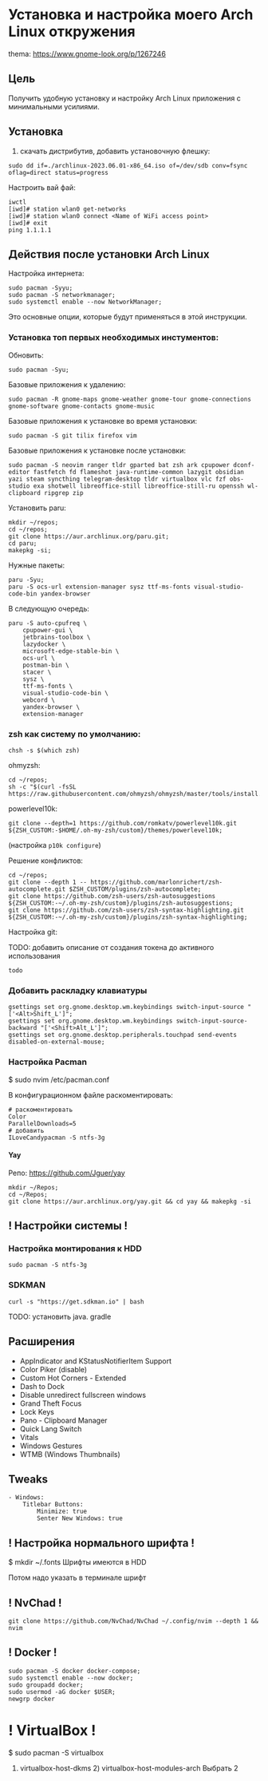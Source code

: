 # Установка и настройка моего Arch Linux откружения

thema: https://www.gnome-look.org/p/1267246

## Цель

Получить удобную установку и настройку Arch Linux приложения с минимальными усилиями.

## Установка

1. скачать дистрибутив, добавить установочную флешку:

`sudo dd if=./archlinux-2023.06.01-x86_64.iso of=/dev/sdb conv=fsync oflag=direct status=progress`

Настроить вай фай:

```shell
iwctl
[iwd]# station wlan0 get-networks
[iwd]# station wlan0 connect <Name of WiFi access point>
[iwd]# exit
ping 1.1.1.1
```

## Действия после установки Arch Linux

Настройка интернета:

```shell
sudo pacman -Syyu;
sudo pacman -S networkmanager;
sudo systemctl enable --now NetworkManager;
```

Это основные опции, которые будут применяться в этой инструкции.

### Установка топ первых необходимых инстументов:

Обновить:

```shell
sudo pacman -Syu;
```

Базовые приложения к удалению:

```shell
sudo pacman -R gnome-maps gnome-weather gnome-tour gnome-connections gnome-software gnome-contacts gnome-music
```

Базовые приложения к установке во время установки: 

```shell
sudo pacman -S git tilix firefox vim
```

Базовые приложения к установке после установки: 

```shell
sudo pacman -S neovim ranger tldr gparted bat zsh ark cpupower dconf-editor fastfetch fd flameshot java-runtime-common lazygit obsidian yazi steam syncthing telegram-desktop tldr virtualbox vlc fzf obs-studio exa shotwell libreoffice-still libreoffice-still-ru openssh wl-clipboard ripgrep zip
```

Установить paru:

```shell
mkdir ~/repos;
cd ~/repos;
git clone https://aur.archlinux.org/paru.git;
cd paru;
makepkg -si;
```

Нужные пакеты:

```shell
paru -Syu;
paru -S ocs-url extension-manager sysz ttf-ms-fonts visual-studio-code-bin yandex-browser
```

В следующую очередь:

```shell
paru -S auto-cpufreq \
    cpupower-gui \
    jetbrains-toolbox \
    lazydocker \
    microsoft-edge-stable-bin \
    ocs-url \
    postman-bin \
    stacer \
    sysz \
    ttf-ms-fonts \
    visual-studio-code-bin \
    webcord \
    yandex-browser \
    extension-manager
```

### zsh как систему по умолчанию:

```shell
chsh -s $(which zsh)
```
ohmyzsh:

```shell
cd ~/repos;
sh -c "$(curl -fsSL https://raw.githubusercontent.com/ohmyzsh/ohmyzsh/master/tools/install.sh)";
```

powerlevel10k:

```shell
git clone --depth=1 https://github.com/romkatv/powerlevel10k.git ${ZSH_CUSTOM:-$HOME/.oh-my-zsh/custom}/themes/powerlevel10k;
```
(настройка `p10k configure`)

Решение конфликтов:

```shell
cd ~/repos;
git clone --depth 1 -- https://github.com/marlonrichert/zsh-autocomplete.git $ZSH_CUSTOM/plugins/zsh-autocomplete;
git clone https://github.com/zsh-users/zsh-autosuggestions ${ZSH_CUSTOM:-~/.oh-my-zsh/custom}/plugins/zsh-autosuggestions;
git clone https://github.com/zsh-users/zsh-syntax-highlighting.git ${ZSH_CUSTOM:-~/.oh-my-zsh/custom}/plugins/zsh-syntax-highlighting;
```

Настройка git:

TODO: добавить описание от создания  токена до активного использования

```shell
todo
```

### Добавить раскладку клавиатуры

```shell
gsettings set org.gnome.desktop.wm.keybindings switch-input-source "['<Alt>Shift_L']";
gsettings set org.gnome.desktop.wm.keybindings switch-input-source-backward "['<Shift>Alt_L']";
gsettings set org.gnome.desktop.peripherals.touchpad send-events disabled-on-external-mouse;
```

### Настройка Pacman
$ sudo nvim /etc/pacman.conf

В конфигурационном файле раскоментировать:
```
# раскоментировать
Color
ParallelDownloads=5
# добавить
ILoveCandypacman -S ntfs-3g
```

#### Yay
Репо: https://github.com/Jguer/yay

```shell
mkdir ~/Repos;
cd ~/Repos; 
git clone https://aur.archlinux.org/yay.git && cd yay && makepkg -si
```

## ! Настройки системы !
		
### Настройка монтирования к HDD

```shell
sudo pacman -S ntfs-3g
```

### SDKMAN

```shell
curl -s "https://get.sdkman.io" | bash
```

TODO: установить java. gradle

## Расширения

- AppIndicator and KStatusNotifierItem Support
- Color Piker (disable)
- Custom Hot Corners - Extended
- Dash to Dock
- Disable unredirect fullscreen windows
- Grand Theft Focus
- Lock Keys
- Pano - Clipboard Manager
- Quick Lang Switch
- Vitals
- Windows Gestures
- WTMB (Windows Thumbnails)

## Tweaks
    - Windows:
        Titlebar Buttons:
            Minimize: true
            Senter New Windows: true
    
## ! Настройка нормального шрифта !
$ mkdir ~/.fonts
Шрифты имеются в HDD

Потом надо указать в терминале шрифт

## ! NvChad !

```shell
git clone https://github.com/NvChad/NvChad ~/.config/nvim --depth 1 && nvim
```

## ! Docker !

```shell
sudo pacman -S docker docker-compose;
sudo systemctl enable --now docker;
sudo groupadd docker; 
sudo usermod -aG docker $USER;
newgrp docker
```

# ! VirtualBox !
$ sudo pacman -S virtualbox
1) virtualbox-host-dkms 2) virtualbox-host-modules-arch
Выбрать 2


